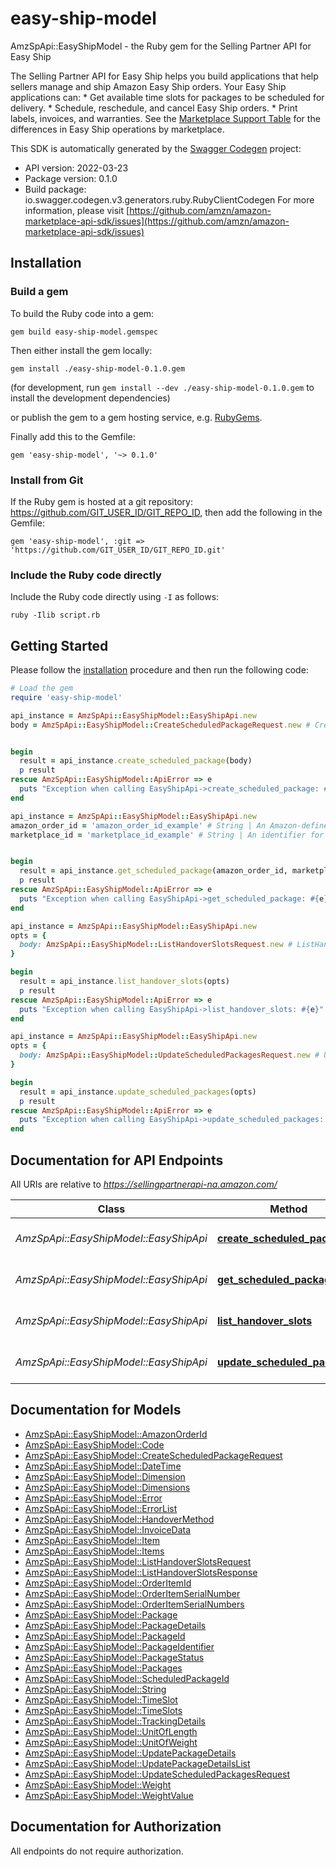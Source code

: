 # easy-ship-model

AmzSpApi::EasyShipModel - the Ruby gem for the Selling Partner API for Easy Ship

The Selling Partner API for Easy Ship helps you build applications that help sellers manage and ship Amazon Easy Ship orders.  Your Easy Ship applications can:  * Get available time slots for packages to be scheduled for delivery.  * Schedule, reschedule, and cancel Easy Ship orders.  * Print labels, invoices, and warranties.  See the [Marketplace Support Table](doc:easy-ship-api-v2022-03-23-use-case-guide) for the differences in Easy Ship operations by marketplace.

This SDK is automatically generated by the [Swagger Codegen](https://github.com/swagger-api/swagger-codegen) project:

- API version: 2022-03-23
- Package version: 0.1.0
- Build package: io.swagger.codegen.v3.generators.ruby.RubyClientCodegen
For more information, please visit [https://github.com/amzn/amazon-marketplace-api-sdk/issues](https://github.com/amzn/amazon-marketplace-api-sdk/issues)

## Installation

### Build a gem

To build the Ruby code into a gem:

```shell
gem build easy-ship-model.gemspec
```

Then either install the gem locally:

```shell
gem install ./easy-ship-model-0.1.0.gem
```
(for development, run `gem install --dev ./easy-ship-model-0.1.0.gem` to install the development dependencies)

or publish the gem to a gem hosting service, e.g. [RubyGems](https://rubygems.org/).

Finally add this to the Gemfile:

    gem 'easy-ship-model', '~> 0.1.0'

### Install from Git

If the Ruby gem is hosted at a git repository: https://github.com/GIT_USER_ID/GIT_REPO_ID, then add the following in the Gemfile:

    gem 'easy-ship-model', :git => 'https://github.com/GIT_USER_ID/GIT_REPO_ID.git'

### Include the Ruby code directly

Include the Ruby code directly using `-I` as follows:

```shell
ruby -Ilib script.rb
```

## Getting Started

Please follow the [installation](#installation) procedure and then run the following code:
```ruby
# Load the gem
require 'easy-ship-model'

api_instance = AmzSpApi::EasyShipModel::EasyShipApi.new
body = AmzSpApi::EasyShipModel::CreateScheduledPackageRequest.new # CreateScheduledPackageRequest | 


begin
  result = api_instance.create_scheduled_package(body)
  p result
rescue AmzSpApi::EasyShipModel::ApiError => e
  puts "Exception when calling EasyShipApi->create_scheduled_package: #{e}"
end

api_instance = AmzSpApi::EasyShipModel::EasyShipApi.new
amazon_order_id = 'amazon_order_id_example' # String | An Amazon-defined order identifier. Identifies the order that the seller wants to deliver using Amazon Easy Ship.
marketplace_id = 'marketplace_id_example' # String | An identifier for the marketplace in which the seller is selling.


begin
  result = api_instance.get_scheduled_package(amazon_order_id, marketplace_id)
  p result
rescue AmzSpApi::EasyShipModel::ApiError => e
  puts "Exception when calling EasyShipApi->get_scheduled_package: #{e}"
end

api_instance = AmzSpApi::EasyShipModel::EasyShipApi.new
opts = { 
  body: AmzSpApi::EasyShipModel::ListHandoverSlotsRequest.new # ListHandoverSlotsRequest | 
}

begin
  result = api_instance.list_handover_slots(opts)
  p result
rescue AmzSpApi::EasyShipModel::ApiError => e
  puts "Exception when calling EasyShipApi->list_handover_slots: #{e}"
end

api_instance = AmzSpApi::EasyShipModel::EasyShipApi.new
opts = { 
  body: AmzSpApi::EasyShipModel::UpdateScheduledPackagesRequest.new # UpdateScheduledPackagesRequest | 
}

begin
  result = api_instance.update_scheduled_packages(opts)
  p result
rescue AmzSpApi::EasyShipModel::ApiError => e
  puts "Exception when calling EasyShipApi->update_scheduled_packages: #{e}"
end
```

## Documentation for API Endpoints

All URIs are relative to *https://sellingpartnerapi-na.amazon.com/*

Class | Method | HTTP request | Description
------------ | ------------- | ------------- | -------------
*AmzSpApi::EasyShipModel::EasyShipApi* | [**create_scheduled_package**](docs/EasyShipApi.md#create_scheduled_package) | **POST** /easyShip/2022-03-23/package | 
*AmzSpApi::EasyShipModel::EasyShipApi* | [**get_scheduled_package**](docs/EasyShipApi.md#get_scheduled_package) | **GET** /easyShip/2022-03-23/package | 
*AmzSpApi::EasyShipModel::EasyShipApi* | [**list_handover_slots**](docs/EasyShipApi.md#list_handover_slots) | **POST** /easyShip/2022-03-23/timeSlot | 
*AmzSpApi::EasyShipModel::EasyShipApi* | [**update_scheduled_packages**](docs/EasyShipApi.md#update_scheduled_packages) | **PATCH** /easyShip/2022-03-23/package | 

## Documentation for Models

 - [AmzSpApi::EasyShipModel::AmazonOrderId](docs/AmazonOrderId.md)
 - [AmzSpApi::EasyShipModel::Code](docs/Code.md)
 - [AmzSpApi::EasyShipModel::CreateScheduledPackageRequest](docs/CreateScheduledPackageRequest.md)
 - [AmzSpApi::EasyShipModel::DateTime](docs/DateTime.md)
 - [AmzSpApi::EasyShipModel::Dimension](docs/Dimension.md)
 - [AmzSpApi::EasyShipModel::Dimensions](docs/Dimensions.md)
 - [AmzSpApi::EasyShipModel::Error](docs/Error.md)
 - [AmzSpApi::EasyShipModel::ErrorList](docs/ErrorList.md)
 - [AmzSpApi::EasyShipModel::HandoverMethod](docs/HandoverMethod.md)
 - [AmzSpApi::EasyShipModel::InvoiceData](docs/InvoiceData.md)
 - [AmzSpApi::EasyShipModel::Item](docs/Item.md)
 - [AmzSpApi::EasyShipModel::Items](docs/Items.md)
 - [AmzSpApi::EasyShipModel::ListHandoverSlotsRequest](docs/ListHandoverSlotsRequest.md)
 - [AmzSpApi::EasyShipModel::ListHandoverSlotsResponse](docs/ListHandoverSlotsResponse.md)
 - [AmzSpApi::EasyShipModel::OrderItemId](docs/OrderItemId.md)
 - [AmzSpApi::EasyShipModel::OrderItemSerialNumber](docs/OrderItemSerialNumber.md)
 - [AmzSpApi::EasyShipModel::OrderItemSerialNumbers](docs/OrderItemSerialNumbers.md)
 - [AmzSpApi::EasyShipModel::Package](docs/Package.md)
 - [AmzSpApi::EasyShipModel::PackageDetails](docs/PackageDetails.md)
 - [AmzSpApi::EasyShipModel::PackageId](docs/PackageId.md)
 - [AmzSpApi::EasyShipModel::PackageIdentifier](docs/PackageIdentifier.md)
 - [AmzSpApi::EasyShipModel::PackageStatus](docs/PackageStatus.md)
 - [AmzSpApi::EasyShipModel::Packages](docs/Packages.md)
 - [AmzSpApi::EasyShipModel::ScheduledPackageId](docs/ScheduledPackageId.md)
 - [AmzSpApi::EasyShipModel::String](docs/String.md)
 - [AmzSpApi::EasyShipModel::TimeSlot](docs/TimeSlot.md)
 - [AmzSpApi::EasyShipModel::TimeSlots](docs/TimeSlots.md)
 - [AmzSpApi::EasyShipModel::TrackingDetails](docs/TrackingDetails.md)
 - [AmzSpApi::EasyShipModel::UnitOfLength](docs/UnitOfLength.md)
 - [AmzSpApi::EasyShipModel::UnitOfWeight](docs/UnitOfWeight.md)
 - [AmzSpApi::EasyShipModel::UpdatePackageDetails](docs/UpdatePackageDetails.md)
 - [AmzSpApi::EasyShipModel::UpdatePackageDetailsList](docs/UpdatePackageDetailsList.md)
 - [AmzSpApi::EasyShipModel::UpdateScheduledPackagesRequest](docs/UpdateScheduledPackagesRequest.md)
 - [AmzSpApi::EasyShipModel::Weight](docs/Weight.md)
 - [AmzSpApi::EasyShipModel::WeightValue](docs/WeightValue.md)

## Documentation for Authorization

 All endpoints do not require authorization.

